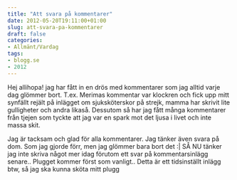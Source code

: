 ```yaml
---
title: "Att svara på kommentarer"
date: 2012-05-20T19:11:00+01:00
slug: att-svara-pa-kommentarer
draft: false
categories:
- Allmänt/Vardag
tags:
- blogg.se
- 2012
---
```

Hej allihopa! jag har fått in en drös med kommentarer som jag alltid varje dag glömmer bort. T.ex. Merimas kommentar var klockren och fick upp mitt synfällt rejält på inlägget om sjuksköterskor på strejk, mamma har skrivit lite gulligheter och andra likaså. Dessutom så har jag fått många kommentarer från tjejen som tyckte att jag var en spark mot det ljusa i livet och inte massa skit.  
  
Jag är tacksam och glad för alla kommentarer. Jag tänker även svara på dom. Som jag gjorde förr, men jag glömmer bara bort det :| SÅ NU tänker jag inte skriva något mer idag förutom ett svar på kommentarsinlägg senare.. Plugget kommer först som vanligt.. Detta är ett tidsinställt inlägg btw, så jag ska kunna sköta mitt plugg